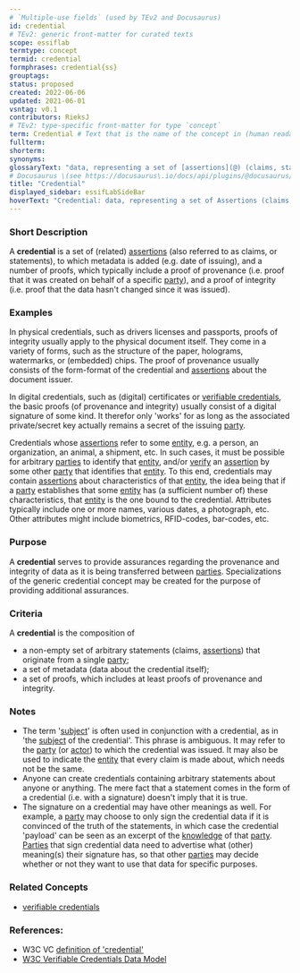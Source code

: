 ```yaml
---
# `Multiple-use fields` (used by TEv2 and Docusaurus)
id: credential
# TEv2: generic front-matter for curated texts
scope: essiflab
termtype: concept
termid: credential
formphrases: credential{ss}
grouptags:
status: proposed
created: 2022-06-06
updated: 2021-06-01
vsntag: v0.1
contributors: RieksJ
# TEv2: type-specific front-matter for type `concept`
term: Credential # Text that is the name of the concept in (human readable) texts.
fullterm:
shorterm:
synonyms:
glossaryText: "data, representing a set of [assertions](@) (claims, statements), authored and signed by, or on behalf of, a specific [party](@)."
# Docusaurus \(see https://docusaurus\.io/docs/api/plugins/@docusaurus/plugin-content-docs#markdown-front-matter\):
title: "Credential"
displayed_sidebar: essifLabSideBar
hoverText: "Credential: data, representing a set of Assertions (claims, statements), authored and signed by, or on behalf of, a specific Party."
---
```


### Short Description
A **credential** is a set of (related) [assertions](@) (also referred to as claims, or statements), to which metadata is added (e.g. date of issuing), and a number of proofs, which typically include a  proof of provenance (i.e. proof that it was created on behalf of a specific [party](@)), and a proof of integrity (i.e. proof that the data hasn't changed since it was issued).

### Examples
In physical credentials, such as drivers licenses and passports, proofs of integrity usually apply to the physical document itself. They come in a variety of forms, such as the structure of the paper, holograms, watermarks, or (embedded) chips. The proof of provenance usually consists of the form-format of the credential and [assertions](@) about the document issuer.

In digital credentials, such as (digital) certificates or [verifiable credentials](https://www.w3.org/TR/vc-data-model/#dfn-verifiable-credentials), the basic proofs (of provenance and integrity) usually consist of a digital signature of some kind. It therefor only 'works' for as long as the associated private/secret key actually remains a secret of the issuing [party](@).

Credentials whose [assertions](@) refer to some [entity](@), e.g. a person, an organization, an animal, a shipment, etc. In such cases, it must be possible for arbitrary [parties](@) to identify that [entity](@), and/or [verify](@) an [assertion](@) by some other [party](@) that identifies that [entity](@). To this end, credentials may contain [assertions](@) about characteristics of that [entity](@), the idea being that if a [party](@) establishes that some [entity](@) has (a sufficient number of) these characteristics, that [entity](@) is the one bound to the credential. Attributes typically include one or more names, various dates, a photograph, etc. Other attributes might include biometrics, RFID-codes, bar-codes, etc.

### Purpose
A **credential** serves to provide assurances regarding the provenance and integrity of data as it is being transferred between [parties](@). Specializations of the generic credential concept may be created for the purpose of providing additional assurances.

### Criteria
A **credential** is the composition of
- a non-empty set of arbitrary statements (claims, [assertions](@)) that originate from a single [party](@);
- a set of metadata (data about the credential itself);
- a set of proofs, which includes at least proofs of provenance and integrity.

### Notes
- The term '[subject](@)' is often used in conjunction with a credential, as in 'the [subject](@) of the credential'. This phrase is ambiguous. It may refer to the [party](@) (or [actor](@)) to which the credential was issued. It may also be used to indicate the [entity](@) that every claim is made about, which needs not be the same.
- Anyone can create credentials containing arbitrary statements about anyone or anything. The mere fact that a statement comes in the form of a credential (i.e. with a signature) doesn't imply that it is true.
- The signature on a credential may have other meanings as well. For example, a [party](@) may choose to only sign the credential data if it is convinced of the truth of the statements, in which case the credential 'payload' can be seen as an excerpt of the [knowledge](@) of that [party](@). [Parties](@) that sign credential data need to advertise what (other) meaning(s) their signature has, so that other [parties](@) may decide whether or not they want to use that data for specific purposes.
### Related Concepts
- [verifiable credentials](https://www.w3.org/TR/vc-data-model/#dfn-verifiable-credentials)

### References:
- W3C VC [definition of 'credential'](https://www.w3.org/TR/vc-data-model/#dfn-credential)
- [W3C Verifiable Credentials Data Model](https://www.w3.org/TR/vc-data-model/)
